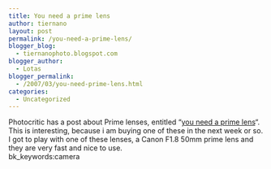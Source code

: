 ```yaml
---
title: You need a prime lens
author: tiernano
layout: post
permalink: /you-need-a-prime-lens/
blogger_blog:
  - tiernanophoto.blogspot.com
blogger_author:
  - Lotas
blogger_permalink:
  - /2007/03/you-need-prime-lens.html
categories:
  - Uncategorized
---
```

Photocritic has a post about Prime lenses, entitled &#8220;[you need a prime lens][1]&#8220;. This is interesting, because i am buying one of these in the next week or so. I got to play with one of these lenses, a Canon F1.8 50mm prime lens and they are very fast and nice to use.  
bk_keywords:camera

 [1]: http://www.photocritic.org/2007/prime-lens/